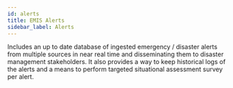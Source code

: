```yaml
---
id: alerts
title: EMIS Alerts
sidebar_label: Alerts
---
```


Includes an up to date database of ingested emergency / disaster alerts from multiple sources in near real time and disseminating them to disaster management stakeholders. It also provides a way to keep historical logs of the alerts and a means to perform targeted situational assessment survey per alert.

